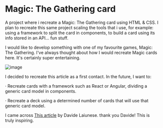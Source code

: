 # Magic: The Gathering card
A project where i recreate a Magic: The Gathering card using HTML &amp; CSS. I plan to recreate this same project scaling the tools that i use, for example: using a framework to split the card in components, to build a card using its info stored in an API... fun stuff.

I would like to develop something with one of my favourite games, Magic: The Gathering. I've always thought about how I would recreate Magic cards here. It's certainly super entertaining.

![image](https://user-images.githubusercontent.com/93273286/204151428-de34f61a-12b7-409c-953e-3d73ecca9be2.png)


I decided to recreate this article as a first contact. In the future, I want to:

  · Recreate cards with a framework such as React or Angular, dividing a generic card model in components.
  
  · Recreate a deck using a determined number of cards that will use that generic card model. 

I came across <a href="https://codeburst.io/make-a-magic-the-gathering-card-in-css-5e4e06a5e604">This article</a> by Davide Laiunese. thank you Davide! This is truly inspiring.
